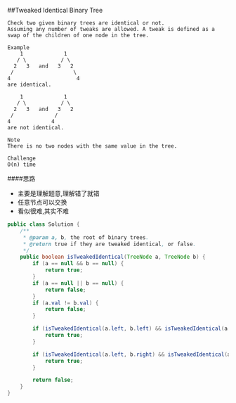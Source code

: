 ##Tweaked Identical Binary Tree

	Check two given binary trees are identical or not.
	Assuming any number of tweaks are allowed. A tweak is defined as a swap of the children of one node in the tree.

	Example
	    1             1
	   / \           / \
	  2   3   and   3   2
	 /                   \
	4                     4
	are identical.

	    1             1
	   / \           / \
	  2   3   and   3   2
	 /             /
	4             4
	are not identical.

	Note
	There is no two nodes with the same value in the tree.

	Challenge
	O(n) time


####思路
- 主要是理解题意,理解错了就错
- 任意节点可以交换
- 看似很难,其实不难

```java
public class Solution {
    /**
     * @param a, b, the root of binary trees.
     * @return true if they are tweaked identical, or false.
     */
    public boolean isTweakedIdentical(TreeNode a, TreeNode b) {
        if (a == null && b == null) {
            return true;
        }
        if (a == null || b == null) {
            return false;
        }
        if (a.val != b.val) {
            return false;
        }

        if (isTweakedIdentical(a.left, b.left) && isTweakedIdentical(a.right, b.right)) {
            return true;
        }

        if (isTweakedIdentical(a.left, b.right) && isTweakedIdentical(a.right, b.left)) {
            return true;
        }

        return false;
    }
}
```
